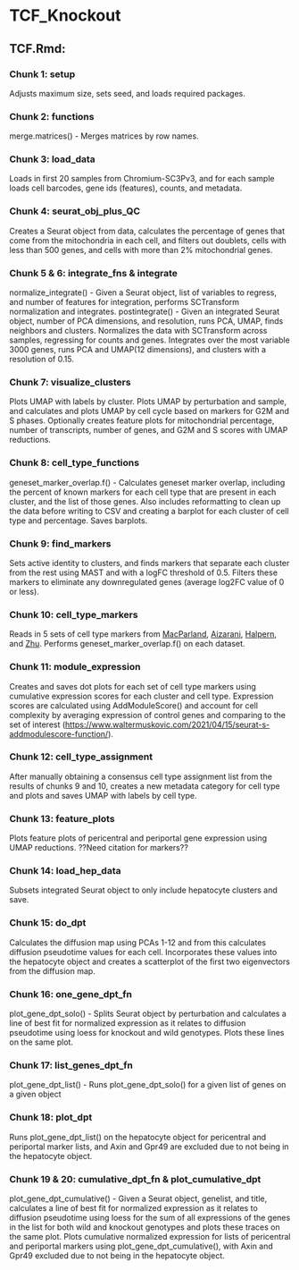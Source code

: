 # TCF_Knockout
## TCF.Rmd:
### Chunk 1: setup
Adjusts maximum size, sets seed, and loads required packages.

### Chunk 2: functions
merge.matrices() - Merges matrices by row names.

### Chunk 3: load_data
Loads in first 20 samples from Chromium-SC3Pv3, and for each sample loads cell barcodes, gene ids (features), counts, and metadata.

### Chunk 4: seurat_obj_plus_QC
Creates a Seurat object from data, calculates the percentage of genes that come from the mitochondria in each cell, and filters out doublets, cells with less than 500 genes, and cells with more than 2% mitochondrial genes.

### Chunk 5 & 6: integrate_fns & integrate
normalize_integrate() - Given a Seurat object, list of variables to regress, and number of features for integration, performs SCTransform normalization and integrates.
postintegrate() - Given an integrated Seurat object, number of PCA dimensions, and resolution, runs PCA, UMAP, finds neighbors and clusters.
Normalizes the data with SCTransform across samples, regressing for counts and genes. Integrates over the most variable 3000 genes, runs PCA and UMAP(12 dimensions), and clusters with a resolution of 0.15. 

### Chunk 7: visualize_clusters
Plots UMAP with labels by cluster. Plots UMAP by perturbation and sample, and calculates and plots UMAP by cell cycle based on markers for G2M and S phases. Optionally creates feature plots for mitochondrial percentage, number of transcripts, number of genes, and G2M and S scores with UMAP reductions.

### Chunk 8: cell_type_functions
geneset_marker_overlap.f() - Calculates geneset marker overlap, including the percent of known markers for each cell type that are present in each cluster, and the list of those genes. Also includes reformatting to clean up the data before writing to CSV and creating a barplot for each cluster of cell type and percentage. Saves barplots.

### Chunk 9: find_markers
Sets active identity to clusters, and finds markers that separate each cluster from the rest using MAST and with a logFC threshold of 0.5. Filters these markers to eliminate any downregulated genes (average log2FC value of 0 or less). 

### Chunk 10: cell_type_markers
Reads in 5 sets of cell type markers from [MacParland](https://www.nature.com/articles/s41467-018-06318-7#Sec16), [Aizarani](https://www.nature.com/articles/s41586-019-1373-2#data-availability), [Halpern](https://www.embopress.org/doi/full/10.15252/msb.20209682), and [Zhu](). Performs geneset_marker_overlap.f() on each dataset.

### Chunk 11: module_expression
Creates and saves dot plots for each set of cell type markers using cumulative expression scores for each cluster and cell type. Expression scores are calculated using AddModuleScore() and account for cell complexity by averaging expression of control genes and comparing to the set of interest (https://www.waltermuskovic.com/2021/04/15/seurat-s-addmodulescore-function/). 

### Chunk 12: cell_type_assignment
After manually obtaining a consensus cell type assignment list from the results of chunks 9 and 10, creates a new metadata category for cell type and plots and saves UMAP with labels by cell type.

### Chunk 13: feature_plots
Plots feature plots of pericentral and periportal gene expression using UMAP reductions. ??Need citation for markers??

### Chunk 14: load_hep_data
Subsets integrated Seurat object to only include hepatocyte clusters and save.

### Chunk 15: do_dpt
Calculates the diffusion map using PCAs 1-12 and from this calculates diffusion pseudotime values for each cell. Incorporates these values into the hepatocyte object and creates a scatterplot of the first two eigenvectors from the diffusion map. 

### Chunk 16: one_gene_dpt_fn
plot_gene_dpt_solo() - Splits Seurat object by perturbation and calculates a line of best fit for normalized expression as it relates to diffusion pseudotime using loess for knockout and wild genotypes. Plots these lines on the same plot. 

### Chunk 17: list_genes_dpt_fn
plot_gene_dpt_list() - Runs plot_gene_dpt_solo() for a given list of genes on a given object

### Chunk 18: plot_dpt
Runs plot_gene_dpt_list() on the hepatocyte object for pericentral and periportal marker lists, and Axin and Gpr49 are excluded due to not being in the hepatocyte object.

### Chunk 19 & 20: cumulative_dpt_fn & plot_cumulative_dpt
plot_gene_dpt_cumulative() - Given a Seurat object, genelist, and title, calculates a line of best fit for normalized expression as it relates to diffusion pseudotime using loess for the sum of all expressions of the genes in the list for both wild and knockout genotypes and plots these traces on the same plot.
Plots cumulative normalized expression for lists of pericentral and periportal markers using plot_gene_dpt_cumulative(), with Axin and Gpr49 excluded due to not being in the hepatocyte object.
